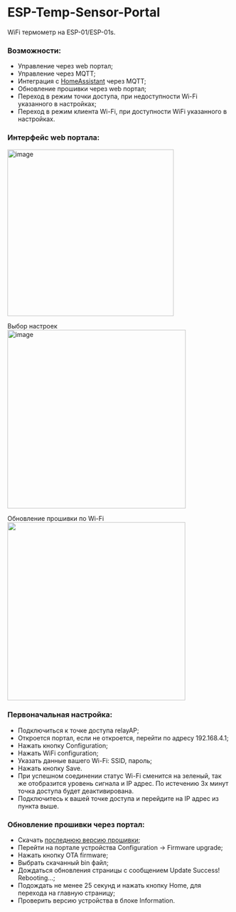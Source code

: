 # ESP-Temp-Sensor-Portal

WiFi термометр на ESP-01/ESP-01s.

### Возможности: 
- Управление через web портал;
- Управление через MQTT;
- Интеграция с [HomeAssistant](https://www.home-assistant.io) через MQTT;
- Обновление прошивки через web портал;
- Переход в режим точки доступа, при недоступности Wi-Fi указанного в настройках;
- Переход в режим клиента Wi-Fi, при доступности WiFi указанного в настройках.


### Интерфейс web портала:
<img width="374" alt="image" src="https://github.com/mr-whitefoot/ESP-Temp-sensor-DS1820B-Portal/assets/16363451/a8b08b90-9e7b-4221-87ef-3d2ca3ec5cba">

Выбор настроек<br>
<img width="401" alt="image" src="https://github.com/mr-whitefoot/ESP-Relay-Portal/assets/16363451/f3f8e971-b77e-4998-bc1a-49f401978e52">

Обновление прошивки по Wi-Fi<br>
<img src="https://user-images.githubusercontent.com/16363451/197058992-d8bc1296-aa61-4ff9-ba36-1ad8a007244e.png" width="400">


### Первоначальная настройка:
- Подключиться к точке доступа relayAP;
- Откроется портал, если не откроется, перейти по адресу 192.168.4.1;
- Нажать кнопку Configuration;
- Нажать WiFi configuration;
- Указать данные вашего Wi-Fi: SSID, пароль;
- Нажать кнопку Save.
- При успешном соединении статус Wi-Fi сменится на зеленый, так же отобразится уровень сигнала и IP адрес. По истечению 3х минут точка доступа будет деактивирована. 
- Подключитесь к вашей точке доступа и перейдите на IP адрес из пункта выше. 


### Обновление прошивки через портал:
- Скачать [последнюю версию прошивки](https://github.com/mr-whitefoot/ESP-Relay-Portal-Arduino/releases/latest);
- Перейти на портале устройства Configuration -> Firmware upgrade;
- Нажать кнопку OTA firmware;
- Выбрать скачанный bin файл;
- Дождаться обновления страницы с сообщением Update Success! Rebooting...;
- Подождать не менее 25 секунд и нажать кнопку Home, для перехода на главную страницу;
- Проверить версию устройства в блоке Information.


